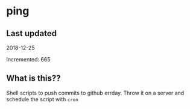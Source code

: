 # ping

## Last updated
2018-12-25

Incremented: 665

## What is this??
Shell scripts to push commits to github errday. Throw it on a server and schedule the script with `cron`
